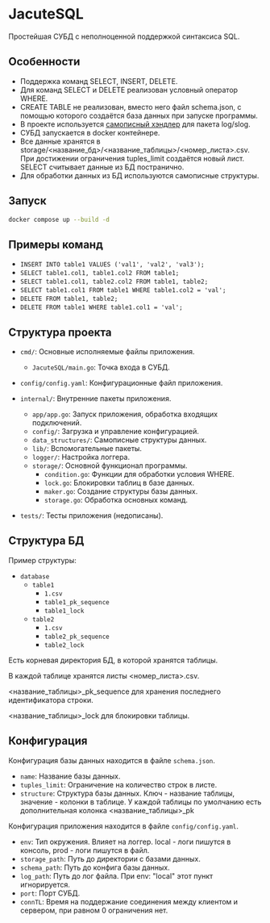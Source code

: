 # JacuteSQL

Простейшая СУБД с неполноценной поддержкой синтаксиса SQL.

## Особенности

- Поддержка команд SELECT, INSERT, DELETE.
- Для команд SELECT и DELETE реализован условный оператор WHERE.
- CREATE TABLE не реализован, вместо него файл schema.json, с помощью которого создаётся база данных при запуске программы.
- В проекте используется [самописный хэндлер](https://github.com/jacute/prettylogger) для пакета log/slog.
- СУБД запускается в docker контейнере.
- Все данные хранятся в storage/<название_бд>/<название_таблицы>/<номер_листа>.csv. При достижении ограничения tuples_limit создаётся новый лист. SELECT считывает данные из БД постранично.
- Для обработки данных из БД используются самописные структуры.

## Запуск

```bash
docker compose up --build -d
```

## Примеры команд
- `INSERT INTO table1 VALUES ('val1', 'val2', 'val3');`
- `SELECT table1.col1, table1.col2 FROM table1;`
- `SELECT table1.col1, table2.col2 FROM table1, table2;`
- `SELECT table1.col1 FROM table1 WHERE table1.col2 = 'val';`
- `DELETE FROM table1, table2;`
- `DELETE FROM table1 WHERE table1.col1 = 'val';`

## Структура проекта

- `cmd/`: Основные исполняемые файлы приложения.
  - `JacuteSQL/main.go`: Точка входа в СУБД.

- `config/config.yaml`: Конфигурационные файл приложения.

- `internal/`: Внутренние пакеты приложения.
  - `app/app.go`: Запуск приложения, обработка входящих подключений.
  - `config/`: Загрузка и управление конфигурацией.
  - `data_structures/`: Самописные структуры данных.
  - `lib/`: Вспомогательные пакеты.
  - `logger/`: Настройка логгера.
  - `storage/`: Основной функционал программы.
    - `condition.go`: Функции для обработки условия WHERE.
    - `lock.go`: Блокировки таблиц в базе данных.
    - `maker.go`: Создание структуры базы данных.
    - `storage.go`: Обработка основных команд.

- `tests/`: Тесты приложения (недописаны).

## Структура БД
Пример структуры:
- `database`
  - `table1`
    - `1.csv`
    - `table1_pk_sequence`
    - `table1_lock`
  - `table2`
    - `1.csv`
    - `table2_pk_sequence`
    - `table2_lock`

Есть корневая директория БД, в которой хранятся таблицы.

В каждой таблице хранятся листы <номер_листа>.csv.

<название_таблицы>_pk_sequence для хранения последнего идентификатора строки.

<название_таблицы>_lock для блокировки таблицы.

## Конфигурация

Конфигурация базы данных находится в файле `schema.json`.

- `name`: Название базы данных.
- `tuples_limit`: Ограничение на количество строк в листе. 
- `structure`: Структура базы данных. Ключ - название таблицы, значение - колонки в таблице. У каждой таблицы по умолчанию есть дополнительная колонка <название_таблицы>_pk

Конфигурация приложения находится в файле `config/config.yaml`.
- `env`: Тип окружения. Влияет на логгер. local - логи пишутся в консоль, prod - логи пишутся в файл.
- `storage_path`: Путь до директории с базами данных.
- `schema_path`: Путь до конфига базы данных.
- `log_path`: Путь до лог файла. При env: "local" этот пункт игнорируется.
- `port`: Порт СУБД.
- `connTL`: Время на поддержание соединения между клиентом и сервером, при равном 0 ограничения нет.
